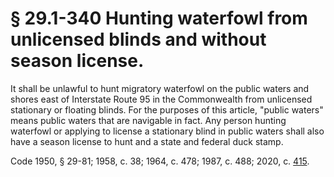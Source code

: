 # § 29.1-340 Hunting waterfowl from unlicensed blinds and without season license.

<p>It shall be unlawful to hunt migratory waterfowl on the public waters and shores east of Interstate Route 95 in the Commonwealth from unlicensed stationary or floating blinds. For the purposes of this article, "public waters" means public waters that are navigable in fact. Any person hunting waterfowl or applying to license a stationary blind in public waters shall also have a season license to hunt and a state and federal duck stamp.</p><p>Code 1950, § 29-81; 1958, c. 38; 1964, c. 478; 1987, c. 488; 2020, c. <a href='http://lis.virginia.gov/cgi-bin/legp604.exe?201+ful+CHAP0415'>415</a>.</p>